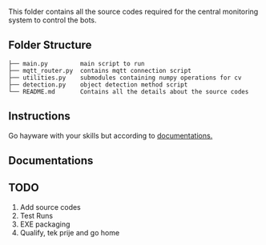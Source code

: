 This folder contains all the source codes required for the central monitoring system to control the bots.

## Folder Structure
```
├── main.py         main script to run
├── mqtt_router.py  contains mqtt connection script
├── utilities.py    submodules containing numpy operations for cv
├── detection.py    object detection method script
└── README.md       Contains all the details about the source codes
```

## Instructions
Go hayware with your skills but according to [documentations.](https://docs.google.com/spreadsheets/d/1LXgwzbESLrxvnqTLchQNoVbBkQGBQLIk8mOUtiKDgVc/edit#gid=1471286070)

## Documentations

## TODO
1.  Add source codes
0. Test Runs
0. EXE packaging
0. Qualify, tek prije and go home
